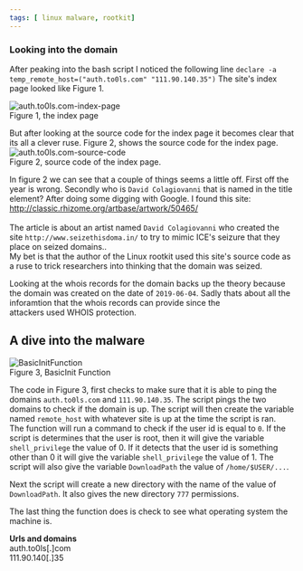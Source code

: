 ```yaml
---
tags: [ linux malware, rootkit]
---
```


### Looking into the domain

After peaking into the bash script I noticed the following line ```declare -a temp_remote_host=("auth.to0ls.com" "111.90.140.35")```
The site's index page looked like Figure 1. 

![auth.to0ls.com-index-page](https://i.imgur.com/JrDEpmk.png=100x20)<br>
Figure 1, the index page<br>

But after looking at the source code for the index page it becomes clear that its all a clever ruse. Figure 2, shows the source code for the index page.
![auth.to0ls.com-source-code](https://i.imgur.com/9oC60D7.png=100x20)<br>
Figure 2, source code of the index page.<br> 

In figure 2 we can see that a couple of things seems a little off. First off the year is wrong. Secondly who is ```David Colagiovanni``` that is named in the title element?
After doing some digging with Google. I found this site: <a href="http://classic.rhizome.org/artbase/artwork/50465/">http://classic.rhizome.org/artbase/artwork/50465/</a><br><br>
The article is about an artist named ```David Colagiovanni``` who created the site ```http://www.seizethisdoma.in/``` to try to mimic ICE's seizure that they place on seized domains..<br>
My bet is that the author of the Linux rootkit used this site's source code as a ruse to trick researchers into thinking that the domain was seized.<br>

Looking at the whois records for the domain backs up the theory because the domain was created on the date of ```2019-06-04```. Sadly thats about all the inforamtion that the whois records can provide since the <br>
attackers used WHOIS protection. 

## A dive into the malware
![BasicInitFunction](https://i.imgur.com/gMjmXcR.png=100x20)<br>
Figure 3, BasicInit Function<br>

The code in Figure 3, first checks to make sure that it is able to ping the domains ```auth.to0ls.com``` and ```111.90.140.35```. 
The script pings the two domains to check if the domain is up. The script will then create the variable named ```remote_host``` with whatever site is up at the time the script is ran.<br>
The function will run a command to check if the user id is equal to ```0```. If the script is determines that the user is root, then it will give the variable ```shell_privilege``` the value of 0. If it detects that the user id is something other than 0 it will give the variable  ```shell_privilege``` the value of 1. The script will also give the variable ```DownloadPath``` the value of ```/home/$USER/...```.<br>

Next the script will create a new directory with the name of the value of ```DownloadPath```. It also gives the new directory ```777``` permissions. 

The last thing the function does is check to see what operating system the machine is. 



<b>Urls and domains</b><br>
auth.to0ls[.]com<br>
111.90.140[.]35<br>
